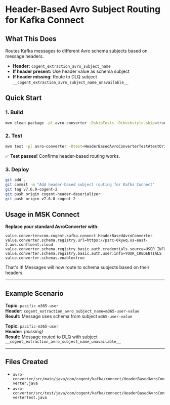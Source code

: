# Header-Based Avro Subject Routing for Kafka Connect

## What This Does
Routes Kafka messages to different Avro schema subjects based on message headers.

- **Header:** `cogent_extraction_avro_subject_name` 
- **If header present:** Use header value as schema subject
- **If header missing:** Route to DLQ subject `__cogent_extraction_avro_subject_name_unavailable__`

## Quick Start

### 1. Build
```bash
mvn clean package -pl avro-converter -DskipTests -Dcheckstyle.skip=true -Dspotbugs.skip=true
```

### 2. Test
```bash
mvn test -pl avro-converter -Dtest=HeaderBasedAvroConverterTest#testOriginalCogentScenario -Dcheckstyle.skip=true -Dspotbugs.skip=true
```
✅ **Test passes!** Confirms header-based routing works.

### 3. Deploy
```bash
git add .
git commit -m "Add header-based subject routing for Kafka Connect"
git tag v7.6.0-cogent-2
git push origin cogent-header-deserializer
git push origin v7.6.0-cogent-2
```

## Usage in MSK Connect

**Replace your standard AvroConverter with:**

```properties
value.converter=com.cogent.kafka.connect.HeaderBasedAvroConverter
value.converter.schema.registry.url=https://psrc-0kywq.us-east-2.aws.confluent.cloud
value.converter.schema.registry.basic.auth.credentials.source=USER_INFO
value.converter.schema.registry.basic.auth.user.info=YOUR_CREDENTIALS
value.converter.schemas.enable=true
```

That's it! Messages will now route to schema subjects based on their headers.

---

## Example Scenario

**Topic:** `pacific-m365-user`  
**Header:** `cogent_extraction_avro_subject_name=m365-user-value`  
**Result:** Message uses schema from subject `m365-user-value`

**Topic:** `pacific-m365-user`  
**Header:** *(missing)*  
**Result:** Message routed to DLQ with subject `__cogent_extraction_avro_subject_name_unavailable__`

---

## Files Created
- `avro-converter/src/main/java/com/cogent/kafka/connect/HeaderBasedAvroConverter.java`
- `avro-converter/src/test/java/com/cogent/kafka/connect/HeaderBasedAvroConverterTest.java`
